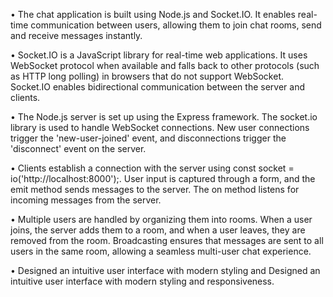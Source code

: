 • The chat application is built using Node.js and Socket.IO. It enables real-time communication between users, allowing them to join chat rooms, send and receive messages instantly.

• Socket.IO is a JavaScript library for real-time web applications. It uses WebSocket protocol when available and falls back to other protocols (such as HTTP long polling) in browsers that do not support WebSocket. Socket.IO enables bidirectional communication between the server and clients.

• The Node.js server is set up using the Express framework. The socket.io library is used to handle WebSocket connections. New user connections trigger the 'new-user-joined' event, and disconnections trigger the 'disconnect' event on the server.

• Clients establish a connection with the server using const socket = io('http://localhost:8000');. User input is captured through a form, and the emit method sends messages to the server. The on method listens for incoming messages from the server.

• Multiple users are handled by organizing them into rooms. When a user joins, the server adds them to a room, and when a user leaves, they are removed from the room. Broadcasting ensures that messages are sent to all users in the same room, allowing a seamless multi-user chat experience.

• Designed an intuitive user interface with modern styling and Designed an intuitive user interface with modern styling and responsiveness.
